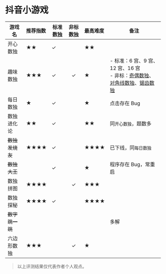 # 抖音小游戏

| 游戏名       | 推荐指数 | 标准数独 | 非标数独 | 最高难度 | 备注                                                     |
|-----------|:-----|------|:----:|:-----|--------------------------------------------------------|
| 开心数独      | ★★   | ✓    |      | ★★   ||
| 趣味数独      | ★★★  | ✓    |  ✓   | ★    | - 标准：6 宫、9 宫、12 宫、16 宫<br/> - 非标：[奇偶数独]、[对角线数独]、[锯齿数独] |
| 每日数独      | ★    | ✓    |      | ★    | 点击存在 Bug                                               |
| 数独进化论     | ★★   | ✓    |      | ★★   | 同`开心数独`，题数多                                            |
| ~~数独发烧友~~ | ★★★★ | ✓    |      | ★★★★ | 已下线，同`每日数独`                                            |
| ~~数独大王~~  |      | ✓    |      | ★    | 程序存在 Bug，常重启                                           |
| 数独拼图      | ★★★★ |      |  ✓   | ★★★  |                                                        |
| 数独探秘      | ★★★★ | ✓    |      | ★★★★ |                                                        |
| ~~数字跳一跳~~ |      |      |      |      | 多解                                                     |
| 六边形数独     | ★★★  |      |  ✓   | ★    |                                                        |
> 以上评测结果仅代表作者个人观点。

[奇偶数独]: ../非标数独/9宫/候选类/奇偶类/奇偶数独.md
[对角线数独]: ../非标数独/9宫/额外区域类/绝对区域/额外宫类/对角线数独.md
[锯齿数独]: ../非标数独/9宫/异形类/锯齿数独.md